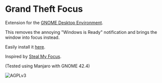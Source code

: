 # Grand Theft Focus
Extension for the [GNOME Desktop Environment](https://www.gnome.org/).

This removes the annoying "Windows is Ready" notification and brings the window into focus instead.

Easily install it [here](https://extensions.gnome.org/extension/5407/grand-theft-focus/).

Inspired by [Steal My Focus](https://extensions.gnome.org/extension/234/steal-my-focus/).

(Tested using Manjaro with GNOME 42.4)

![AGPLv3](https://www.gnu.org/graphics/agplv3-155x51.png "GNU Affero General Public License")

